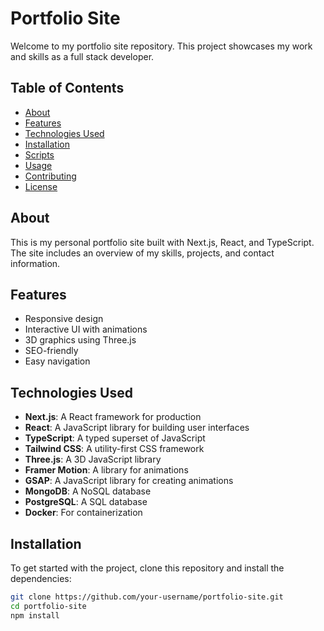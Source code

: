 # Portfolio Site

Welcome to my portfolio site repository. This project showcases my work and skills as a full stack developer.

## Table of Contents

- [About](#about)
- [Features](#features)
- [Technologies Used](#technologies-used)
- [Installation](#installation)
- [Scripts](#scripts)
- [Usage](#usage)
- [Contributing](#contributing)
- [License](#license)

## About

This is my personal portfolio site built with Next.js, React, and TypeScript. The site includes an overview of my skills, projects, and contact information.

## Features

- Responsive design
- Interactive UI with animations
- 3D graphics using Three.js
- SEO-friendly
- Easy navigation

## Technologies Used

- **Next.js**: A React framework for production
- **React**: A JavaScript library for building user interfaces
- **TypeScript**: A typed superset of JavaScript
- **Tailwind CSS**: A utility-first CSS framework
- **Three.js**: A 3D JavaScript library
- **Framer Motion**: A library for animations
- **GSAP**: A JavaScript library for creating animations
- **MongoDB**: A NoSQL database
- **PostgreSQL**: A SQL database
- **Docker**: For containerization

## Installation

To get started with the project, clone this repository and install the dependencies:

```bash
git clone https://github.com/your-username/portfolio-site.git
cd portfolio-site
npm install
